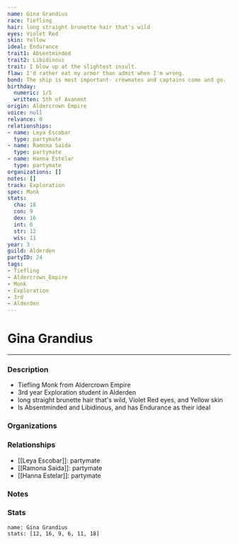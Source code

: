 ```yaml
---
name: Gina Grandius
race: Tiefling
hair: long straight brunette hair that's wild
eyes: Violet Red
skin: Yellow
ideal: Endurance
trait1: Absentminded
trait2: Libidinous
trait: I blow up at the slightest insult.
flaw: I'd rather eat my armor than admit when I'm wrong.
bond: The ship is most important- crewmates and captains come and go.
birthday:
  numeric: 1/5
  written: 5th of Avanent
origin: Aldercrown Empire
voice: null
relvance: 0
relationships:
- name: Leya Escobar
  type: partymate
- name: Ramona Saida
  type: partymate
- name: Hanna Estelar
  type: partymate
organizations: []
notes: []
track: Exploration
spec: Monk
stats:
  cha: 18
  con: 9
  dex: 16
  int: 6
  str: 12
  wis: 11
year: 3
guild: Alderden
partyID: 24
tags:
- Tiefling
- Aldercrown_Empire
- Monk
- Exploration
- 3rd
- Alderden
---
```

# Gina Grandius
---
### Description
- Tiefling Monk from Aldercrown Empire
- 3rd year Exploration student in Alderden
- long straight brunette hair that's wild, Violet Red eyes, and Yellow skin
- Is Absentminded and Libidinous, and has Endurance as their ideal

### Organizations

### Relationships
- [[Leya Escobar]]: partymate
- [[Ramona Saida]]: partymate
- [[Hanna Estelar]]: partymate

### Notes

### Stats
```statblock
name: Gina Grandius
stats: [12, 16, 9, 6, 11, 18]
```
